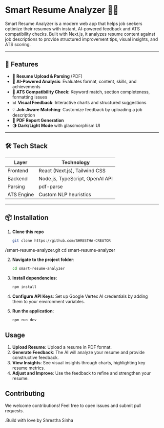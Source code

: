 # Smart Resume Analyzer 🧠📄

Smart Resume Analyzer is a modern web app that helps job seekers optimize their resumes with instant, AI-powered feedback and ATS compatibility checks. Built with Next.js, it analyzes resume content against job descriptions to provide structured improvement tips, visual insights, and ATS scoring.

---

## 🚀 Features

- 📄 **Resume Upload & Parsing** (PDF)
- 🤖 **AI-Powered Analysis**: Evaluates format, content, skills, and achievements
- 🧠 **ATS Compatibility Check**: Keyword match, section completeness, formatting issues
- 📊 **Visual Feedback**: Interactive charts and structured suggestions
- 💡 **Job-Aware Matching**: Customize feedback by uploading a job description
- 🧾 **PDF Report Generation**
- 🌗 **Dark/Light Mode** with glassmorphism UI

---

## 🛠️ Tech Stack

| Layer      | Technology             |
|------------|------------------------|
| Frontend   | React (Next.js), Tailwind CSS |
| Backend    | Node.js, TypeScript, OpenAI API |
| Parsing    | pdf-parse              |
| ATS Engine | Custom NLP heuristics  |

---

## 📦 Installation

1. **Clone this repo**  
   ```bash
   git clone https://github.com/SHRESTHA-CREATOR
/smart-resume-analyzer.git
   cd smart-resume-analyzer




2. **Navigate to the project folder**:

   ```bash
   cd smart-resume-analyzer
   ```

3. **Install dependencies**:

   ```bash
   npm install
   ```

4. **Configure API Keys**:
   Set up Google Vertex AI credentials by adding them to your environment variables.

5. **Run the application**:

   ```bash
   npm run dev
   ```

## Usage

1. **Upload Resume**: Upload a resume in PDF format.
2. **Generate Feedback**: The AI will analyze your resume and provide constructive feedback.
3. **View Insights**: See visual insights through charts, highlighting key resume metrics.
4. **Adjust and Improve**: Use the feedback to refine and strengthen your resume.

## Contributing

We welcome contributions! Feel free to open issues and submit pull requests.

.Build with love by Shrestha Sinha
